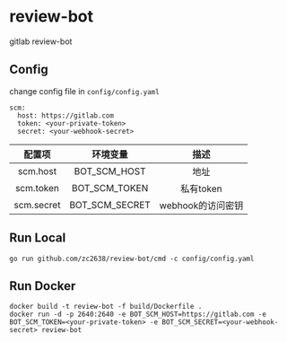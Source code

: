 # review-bot

gitlab review-bot

## Config
change config file in `config/config.yaml`
```
scm:
  host: https://gitlab.com
  token: <your-private-token>
  secret: <your-webhook-secret>
```

| 配置项 | 环境变量 | 描述 |
| :----: | :----: | :----: |
| scm.host | BOT_SCM_HOST | 地址 |
| scm.token | BOT_SCM_TOKEN | 私有token |
| scm.secret | BOT_SCM_SECRET | webhook的访问密钥 |

## Run Local

```
go run github.com/zc2638/review-bot/cmd -c config/config.yaml
```

## Run Docker

```
docker build -t review-bot -f build/Dockerfile .
docker run -d -p 2640:2640 -e BOT_SCM_HOST=https://gitlab.com -e BOT_SCM_TOKEN=<your-private-token> -e BOT_SCM_SECRET=<your-webhook-secret> review-bot
```
